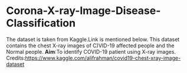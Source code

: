 # Corona-X-ray-Image-Disease-Classification

The dataset is taken from Kaggle.Link is mentioned below.
This dataset contains the chest X-ray images of C)VID-19 affected people and the Normal people.
**Aim**:To identify COVID-19 patient using X-ray images.
Credits:https://www.kaggle.com/alifrahman/covid19-chest-xray-image-dataset
